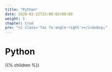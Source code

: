 ```yaml
---
title: "Python"
date: 2020-02-22T23:08:02+09:00
weight: 5
chapter: true
pre: "<i class='fas fa-angle-right'></i>&nbsp;"
---
```


# Python

{{% children %}}
